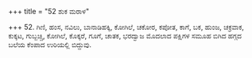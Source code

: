 +++
title = "52 ಶುಕ ಮರಾಳ"

+++
52. ಗಿಣಿ, ಹಂಸ, ನವಿಲು, ಬಾನಾಡಿಹಕ್ಕಿ, ಕೋಗಿಲೆ, ಚಕೋರ, ಕಪೋತ, ಕಾಗೆ, ಬಕ, ಹುಂಜ, ಚಕ್ರವಾಕ, ಕುಕ್ಕಟ, ಗುಬ್ಬಚ್ಚಿ, ಕೋಗಿಲೆ, ಕೊಕ್ಕರೆ, ಗೂಗೆ, ಚಾತಕ, ಭರದ್ವಾಜ ಮೊದಲಾದ ಪಕ್ಷಿಗಳ ಸಮೂಹ ಬಿಗಿದ ಹಗ್ಗದ ಬಲೆಯ ಕೆಂಪಾದ ಉರಿಯಲ್ಲಿ ಬಿದ್ದುವು.